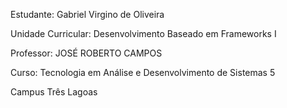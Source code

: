 <p> Estudante: Gabriel Virgino de Oliveira </p>
<p> Unidade Curricular: Desenvolvimento Baseado em Frameworks I</p>
<p> Professor: JOSÉ ROBERTO CAMPOS</p>
<p> Curso: Tecnologia em Análise e Desenvolvimento de Sistemas 5</p>
<p> Campus Três Lagoas </p>
